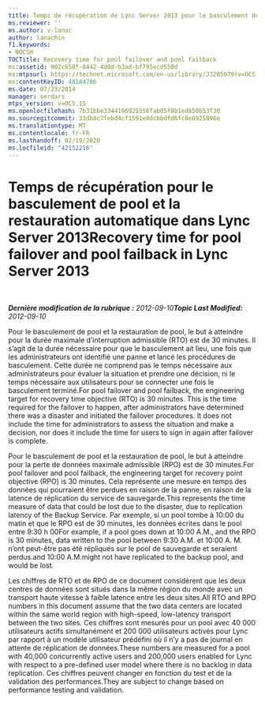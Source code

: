 ```yaml
---
title: Temps de récupération de Lync Server 2013 pour le basculement de pool et la restauration de pool
ms.reviewer: ''
ms.author: v-lanac
author: lanachin
f1.keywords:
- NOCSH
TOCTitle: Recovery time for pool failover and pool failback
ms:assetid: 902c658f-8442-4d0d-b3ad-bf795ecd550d
ms:mtpsurl: https://technet.microsoft.com/en-us/library/JJ205079(v=OCS.15)
ms:contentKeyID: 48184786
ms.date: 07/23/2014
manager: serdars
mtps_version: v=OCS.15
ms.openlocfilehash: 7b31bbe3344196925556fab05f8b1ed858b53f30
ms.sourcegitcommit: 33db8c7febd4cf1591e8dcbbdfd6fc8e8925896e
ms.translationtype: MT
ms.contentlocale: fr-FR
ms.lasthandoff: 02/19/2020
ms.locfileid: "42152216"
---
```

<div data-xmlns="http://www.w3.org/1999/xhtml">

<div class="topic" data-xmlns="http://www.w3.org/1999/xhtml" data-msxsl="urn:schemas-microsoft-com:xslt" data-cs="http://msdn.microsoft.com/">

<div data-asp="https://msdn2.microsoft.com/asp">

# <a name="recovery-time-for-pool-failover-and-pool-failback-in-lync-server-2013"></a><span data-ttu-id="6faba-102">Temps de récupération pour le basculement de pool et la restauration automatique dans Lync Server 2013</span><span class="sxs-lookup"><span data-stu-id="6faba-102">Recovery time for pool failover and pool failback in Lync Server 2013</span></span>

</div>

<div id="mainSection">

<div id="mainBody">

<span> </span>

<span data-ttu-id="6faba-103">_**Dernière modification de la rubrique :** 2012-09-10_</span><span class="sxs-lookup"><span data-stu-id="6faba-103">_**Topic Last Modified:** 2012-09-10_</span></span>

<span data-ttu-id="6faba-p101">Pour le basculement de pool et la restauration de pool, le but à atteindre pour la durée maximale d’interruption admissible (RTO) est de 30 minutes. Il s’agit de la durée nécessaire pour que le basculement ait lieu, une fois que les administrateurs ont identifié une panne et lancé les procédures de basculement. Cette durée ne comprend pas le temps nécessaire aux administrateurs pour évaluer la situation et prendre une décision, ni le temps nécessaire aux utilisateurs pour se connecter une fois le basculement terminé.</span><span class="sxs-lookup"><span data-stu-id="6faba-p101">For pool failover and pool failback, the engineering target for recovery time objective (RTO) is 30 minutes. This is the time required for the failover to happen, after administrators have determined there was a disaster and initiated the failover procedures. It does not include the time for administrators to assess the situation and make a decision, nor does it include the time for users to sign in again after failover is complete.</span></span>

<span data-ttu-id="6faba-107">Pour le basculement de pool et la restauration de pool, le but à atteindre pour la perte de données maximale admissible (RPO) est de 30 minutes.</span><span class="sxs-lookup"><span data-stu-id="6faba-107">For pool failover and pool failback, the engineering target for recovery point objective (RPO) is 30 minutes.</span></span> <span data-ttu-id="6faba-108">Cela représente une mesure en temps des données qui pourraient être perdues en raison de la panne, en raison de la latence de réplication du service de sauvegarde.</span><span class="sxs-lookup"><span data-stu-id="6faba-108">This represents the time measure of data that could be lost due to the disaster, due to replication latency of the Backup Service.</span></span> <span data-ttu-id="6faba-109">Par exemple, si un pool tombe à 10:00 du matin et que le RPO est de 30 minutes, les données écrites dans le pool entre 9:30 h 00</span><span class="sxs-lookup"><span data-stu-id="6faba-109">For example, if a pool goes down at 10:00 A.M., and the RPO is 30 minutes, data written to the pool between 9:30 A.M.</span></span> <span data-ttu-id="6faba-110">et 10:00 A. M. n’ont peut-être pas été répliqués sur le pool de sauvegarde et seraient perdus.</span><span class="sxs-lookup"><span data-stu-id="6faba-110">and 10:00 A.M.might not have replicated to the backup pool, and would be lost.</span></span>

<span data-ttu-id="6faba-111">Les chiffres de RTO et de RPO de ce document considèrent que les deux centres de données sont situés dans la même région du monde avec un transport haute vitesse à faible latence entre les deux sites.</span><span class="sxs-lookup"><span data-stu-id="6faba-111">All RTO and RPO numbers in this document assume that the two data centers are located within the same world region with high-speed, low-latency transport between the two sites.</span></span> <span data-ttu-id="6faba-112">Ces chiffres sont mesurés pour un pool avec 40 000 utilisateurs actifs simultanément et 200 000 utilisateurs activés pour Lync par rapport à un modèle utilisateur prédéfini où il n’y a pas de journal en attente de réplication de données.</span><span class="sxs-lookup"><span data-stu-id="6faba-112">These numbers are measured for a pool with 40,000 concurrently active users and 200,000 users enabled for Lync with respect to a pre-defined user model where there is no backlog in data replication.</span></span> <span data-ttu-id="6faba-113">Ces chiffres peuvent changer en fonction du test et de la validation des performances.</span><span class="sxs-lookup"><span data-stu-id="6faba-113">They are subject to change based on performance testing and validation.</span></span>

</div>

<span> </span>

</div>

</div>

</div>

